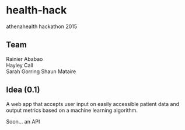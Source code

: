 # health-hack
athenahealth hackathon 2015

## Team
Rainier Ababao  
Hayley Call  
Sarah Gorring
Shaun Mataire

## Idea (0.1)
A web app that accepts user input on easily accessible patient data and output metrics based on a machine learning algorithm.

Soon... an API
